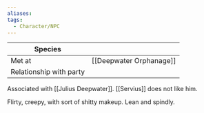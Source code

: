 ```yaml
---
aliases:
tags:
  - Character/NPC
---
```


| Species                 |                         |
| ----------------------- | ----------------------- |
| Met at                  | [[Deepwater Orphanage]] |
| Relationship with party |                         |
Associated with [[Julius Deepwater]]. [[Servius]] does not like him. 

Flirty, creepy, with sort of shitty makeup. Lean and spindly. 